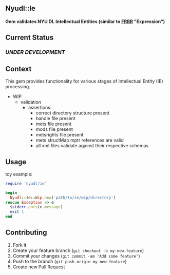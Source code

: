 ## Nyudl::Ie

#### Gem validates NYU DL Intellectual Entities (similar to [FRBR](http://www.ifla.org/publications/functional-requirements-for-bibliographic-records) "Expression")

## Current Status

### *UNDER DEVELOPMENT*

## Context
  This gem provides functionality for various stages of Intellectual Entity (IE) processing.
  * WIP 
    * validation
      * assertions:
	    * correct directory structure present
		* handle file present
		* mets file present
		* mods file present
		* metsrights file present
		* mets structMap mptr references are valid
		* all xml files validate against their respective schemas
		
## Usage

  toy example:

```ruby
require 'nyudl/ie'

begin
  Nyudl::Ie::Wip.new('path/to/ie/wip/directory')
rescue Exception => e
  $stderr.puts(e.message)
  exit 1
end

```

## Contributing

1. Fork it
2. Create your feature branch (`git checkout -b my-new-feature`)
3. Commit your changes (`git commit -am 'Add some feature'`)
4. Push to the branch (`git push origin my-new-feature`)
5. Create new Pull Request


